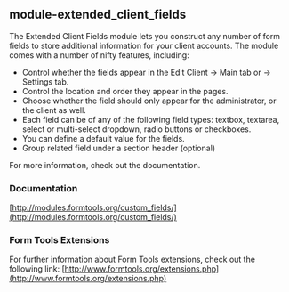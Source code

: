 ## module-extended_client_fields

The Extended Client Fields module lets you construct any number of form fields to store additional information for your client accounts. The module comes with a number of nifty features, including:

* Control whether the fields appear in the Edit Client -> Main tab or -> Settings tab.
* Control the location and order they appear in the pages.
*  Choose whether the field should only appear for the administrator, or the client as well.
*  Each field can be of any of the following field types: textbox, textarea, select or multi-select dropdown, radio buttons or checkboxes.
* You can define a default value for the fields.
* Group related field under a section header (optional)

For more information, check out the documentation.

### Documentation

[http://modules.formtools.org/custom_fields/](http://modules.formtools.org/custom_fields/)

### Form Tools Extensions

For further information about Form Tools extensions, check out the following link:
[http://www.formtools.org/extensions.php](http://www.formtools.org/extensions.php)
